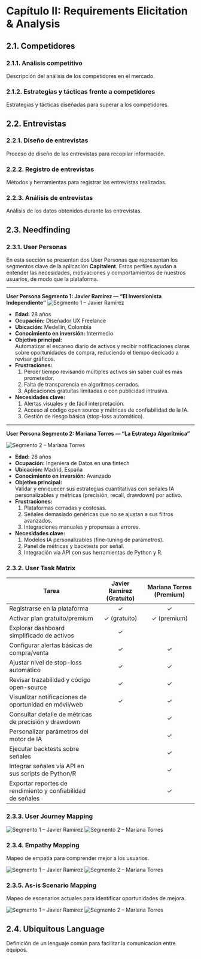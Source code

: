 # Capítulo II: Requirements Elicitation & Analysis

## 2.1. Competidores

### 2.1.1. Análisis competitivo
Descripción del análisis de los competidores en el mercado.

### 2.1.2. Estrategias y tácticas frente a competidores
Estrategias y tácticas diseñadas para superar a los competidores.

## 2.2. Entrevistas

### 2.2.1. Diseño de entrevistas
Proceso de diseño de las entrevistas para recopilar información.

### 2.2.2. Registro de entrevistas
Métodos y herramientas para registrar las entrevistas realizadas.

### 2.2.3. Análisis de entrevistas
Análisis de los datos obtenidos durante las entrevistas.

## 2.3. Needfinding

### 2.3.1. User Personas

En esta sección se presentan dos User Personas que representan los segmentos clave de la aplicación **Capitalent**. Estos perfiles ayudan a entender las necesidades, motivaciones y comportamientos de nuestros usuarios, de modo que la plataforma.

---

**User Persona Segmento 1: Javier Ramírez — “El Inversionista Independiente”**
![Segmento 1 – Javier Ramírez](https://github.com/4346-BlockOps-App-Open-Source/Capitalent-Project-Report/blob/feature/chap2-needfinding/assest/img/chapter-II/Javier%20Rami%CC%81rez.png)

- **Edad:** 28 años  
- **Ocupación:** Diseñador UX Freelance  
- **Ubicación:** Medellín, Colombia  
- **Conocimiento en inversión:** Intermedio  
- **Objetivo principal:**  
  Automatizar el escaneo diario de activos y recibir notificaciones claras sobre oportunidades de compra, reduciendo el tiempo dedicado a revisar gráficos.  
- **Frustraciones:**  
  1. Perder tiempo revisando múltiples activos sin saber cuál es más prometedor.  
  2. Falta de transparencia en algoritmos cerrados.  
  3. Aplicaciones gratuitas limitadas o con publicidad intrusiva.  
- **Necesidades clave:**  
  1. Alertas visuales y de fácil interpretación.  
  2. Acceso al código open source y métricas de confiabilidad de la IA.  
  3. Gestión de riesgo básica (stop-loss automático).

---

**User Persona Segmento 2: Mariana Torres — “La Estratega Algorítmica”**

![Segmento 2 – Mariana Torres](https://github.com/4346-BlockOps-App-Open-Source/Capitalent-Project-Report/blob/feature/chap2-needfinding/assest/img/chapter-II/Mariana%20Torres.png)


- **Edad:** 26 años  
- **Ocupación:** Ingeniera de Datos en una fintech  
- **Ubicación:** Madrid, España  
- **Conocimiento en inversión:** Avanzado  
- **Objetivo principal:**  
  Validar y enriquecer sus estrategias cuantitativas con señales IA personalizables y métricas (precisión, recall, drawdown) por activo.  
- **Frustraciones:**  
  1. Plataformas cerradas y costosas.  
  2. Señales demasiado genéricas que no se ajustan a sus filtros avanzados.  
  3. Integraciones manuales y propensas a errores.  
- **Necesidades clave:**  
  1. Modelos IA personalizables (fine-tuning de parámetros).  
  2. Panel de métricas y backtests por señal.  
  3. Integración vía API con sus herramientas de Python y R.  


### 2.3.2. User Task Matrix


| Tarea                                                       | Javier Ramírez (Gratuito) | Mariana Torres (Premium) |
|-------------------------------------------------------------|:-------------------------:|:------------------------:|
| Registrarse en la plataforma                                | ✓                         | ✓                        |
| Activar plan gratuito/premium                               | ✓ (gratuito)              | ✓ (premium)              |
| Explorar dashboard simplificado de activos                  | ✓                         |                          |
| Configurar alertas básicas de compra/venta                  | ✓                         | ✓                        |
| Ajustar nivel de stop-loss automático                       | ✓                         | ✓                        |
| Revisar trazabilidad y código open-source                   | ✓                         | ✓                        |
| Visualizar notificaciones de oportunidad en móvil/web       | ✓                         | ✓                        |
| Consultar detalle de métricas de precisión y drawdown       |                           | ✓                        |
| Personalizar parámetros del motor de IA                     |                           | ✓                        |
| Ejecutar backtests sobre señales                            |                           | ✓                        |
| Integrar señales vía API en sus scripts de Python/R         |                           | ✓                        |
| Exportar reportes de rendimiento y confiabilidad de señales |                           | ✓                        |


### 2.3.3. User Journey Mapping


![Segmento 1 – Javier Ramírez](https://github.com/4346-BlockOps-App-Open-Source/Capitalent-Project-Report/blob/feature/chap2-needfinding/assest/img/chapter-II/Javier%20Ramirez%20impact.png)
![Segmento 2 – Mariana Torres](https://github.com/4346-BlockOps-App-Open-Source/Capitalent-Project-Report/blob/feature/chap2-needfinding/assest/img/chapter-II/Mariana%20Torres%20impact.png)



### 2.3.4. Empathy Mapping
Mapeo de empatía para comprender mejor a los usuarios.

![Segmento 1 – Javier Ramírez](https://github.com/4346-BlockOps-App-Open-Source/Capitalent-Project-Report/blob/feature/chap2-needfinding/assest/img/chapter-II/Javier%20Ramirez%20Empathy.png)
![Segmento 2 – Mariana Torres](https://github.com/4346-BlockOps-App-Open-Source/Capitalent-Project-Report/blob/feature/chap2-needfinding/assest/img/chapter-II/Mariana%20Torres%20Empathy.png)

### 2.3.5. As-is Scenario Mapping
Mapeo de escenarios actuales para identificar oportunidades de mejora.

![Segmento 1 – Javier Ramírez](https://github.com/4346-BlockOps-App-Open-Source/Capitalent-Project-Report/blob/feature/chap2-needfinding/assest/img/chapter-II/Jorge%20Ramire%CC%81z%20as%20is.png)
![Segmento 2 – Mariana Torres](https://github.com/4346-BlockOps-App-Open-Source/Capitalent-Project-Report/blob/feature/chap2-needfinding/assest/img/chapter-II/Mariana%20Torres%20as%20is.png)

## 2.4. Ubiquitous Language
Definición de un lenguaje común para facilitar la comunicación entre equipos.
